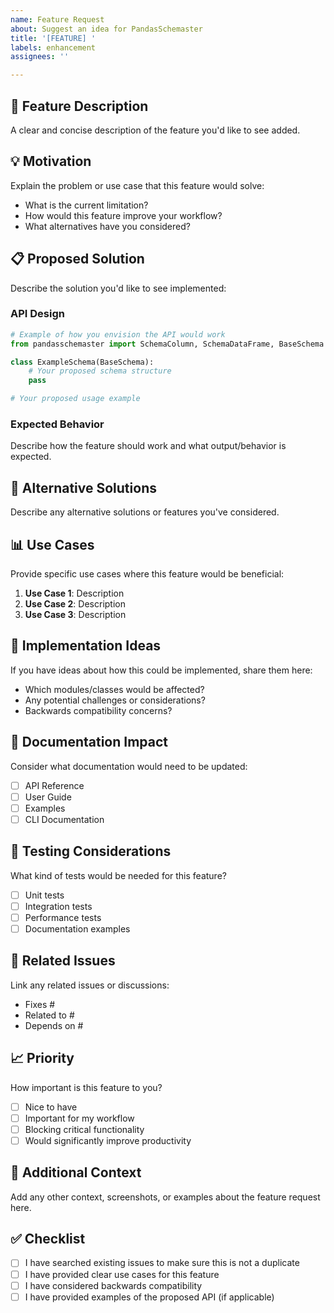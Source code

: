 ```yaml
---
name: Feature Request
about: Suggest an idea for PandasSchemaster
title: '[FEATURE] '
labels: enhancement
assignees: ''

---
```


## 🚀 Feature Description
A clear and concise description of the feature you'd like to see added.

## 💡 Motivation
Explain the problem or use case that this feature would solve:
- What is the current limitation?
- How would this feature improve your workflow?
- What alternatives have you considered?

## 📋 Proposed Solution
Describe the solution you'd like to see implemented:

### API Design
```python
# Example of how you envision the API would work
from pandasschemaster import SchemaColumn, SchemaDataFrame, BaseSchema

class ExampleSchema(BaseSchema):
    # Your proposed schema structure
    pass

# Your proposed usage example
```

### Expected Behavior
Describe how the feature should work and what output/behavior is expected.

## 🔧 Alternative Solutions
Describe any alternative solutions or features you've considered.

## 📊 Use Cases
Provide specific use cases where this feature would be beneficial:

1. **Use Case 1**: Description
2. **Use Case 2**: Description
3. **Use Case 3**: Description

## 🎯 Implementation Ideas
If you have ideas about how this could be implemented, share them here:
- Which modules/classes would be affected?
- Any potential challenges or considerations?
- Backwards compatibility concerns?

## 📖 Documentation Impact
Consider what documentation would need to be updated:
- [ ] API Reference
- [ ] User Guide
- [ ] Examples
- [ ] CLI Documentation

## 🧪 Testing Considerations
What kind of tests would be needed for this feature?
- [ ] Unit tests
- [ ] Integration tests
- [ ] Performance tests
- [ ] Documentation examples

## 🔗 Related Issues
Link any related issues or discussions:
- Fixes #
- Related to #
- Depends on #

## 📈 Priority
How important is this feature to you?
- [ ] Nice to have
- [ ] Important for my workflow
- [ ] Blocking critical functionality
- [ ] Would significantly improve productivity

## 💬 Additional Context
Add any other context, screenshots, or examples about the feature request here.

## ✅ Checklist
- [ ] I have searched existing issues to make sure this is not a duplicate
- [ ] I have provided clear use cases for this feature
- [ ] I have considered backwards compatibility
- [ ] I have provided examples of the proposed API (if applicable)
